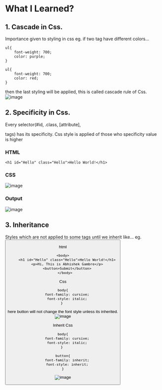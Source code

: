 # What I Learned?

## 1. Cascade in Css.
Importance given to styling in css
eg. if two tag have different colors...
```
ul{
    font-weight: 700;
    color: purple;
}

ul{
    font-weight: 700;
    color: red;
}
```
then the last styling will be applied, this is called cascade rule of Css.<br>
![image](https://github.com/gambre09/Frontend-Development/assets/115577142/6b079f06-9871-4870-b0d0-11fbe0a0e486)

## 2. Specificity in Css.
Every selector(#id, .class, [attribute], <p>tags) has its specificity.
Css style is applied of those who specificity value is higher
### HTML
```
<h1 id="Hello" class="Hello">Hello World!</h1>
```
### CSS
![image](https://github.com/gambre09/Frontend-Development/assets/115577142/2e65b314-56c0-4176-ad82-1f21b9c02899)

### Output
![image](https://github.com/gambre09/Frontend-Development/assets/115577142/fb62ad45-f0ab-4c97-ab7b-ad38d4330ae1)

## 3. Inheritance
Styles which are not applied to some tags until we inherit
like...
eg. <Button>

html
```
<body>
    <h1 id="Hello" class="Hello">Hello World!</h1>
    <p>Hi, This is Abhishek Gambre</p>
    <button>Submit</button>
  </body>
```
Css
```
body{
    font-family: cursive;
    font-style: italic;
} 
```
here button will not change the font style unless its inherited.<br>
![image](https://github.com/gambre09/Frontend-Development/assets/115577142/5f72193e-1aa3-4de0-82bd-b77b0bcd7bd1)

Inherit
Css
```
body{
    font-family: cursive;
    font-style: italic;
} 

button{
    font-family: inherit;
    font-style: inherit;
}
```
![image](https://github.com/gambre09/Frontend-Development/assets/115577142/b9be8639-9be0-42bb-a98b-2326b266ca5f)

